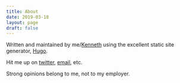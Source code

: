 ```yaml
---
title: About
date: 2019-03-18
layout: page
draft: false
---
```


Written and maintained by me/[Kenneth][kenneth-home-page] using the excellent static site generator,
[Hugo][hugo-home-page].

Hit me up on [twitter][kenneth-twitter], [email][kenneth-email], etc.

Strong opinions belong to me, not to my employer.

<!-- refs -->
[kenneth-home-page]: http://kennethbowen.com
[kenneth-twitter]: https://twitter.com/kennethpbowen
[kenneth-email]: mailto:kenneth@kennethbowen.com
[hugo-home-page]: https://gohugo.io "Hugo Static Site Generator"
